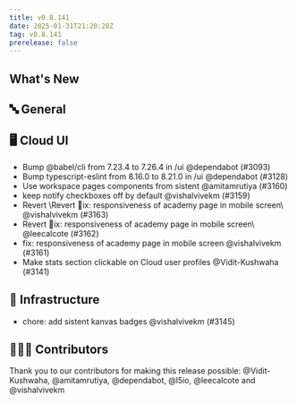 ```yaml
---
title: v0.8.141
date: 2025-01-31T21:20:28Z
tag: v0.8.141
prerelease: false
---
```


## What's New
## 🔤 General
## 🖥 Cloud UI

- Bump @babel/cli from 7.23.4 to 7.26.4 in /ui @dependabot (#3093)
- Bump typescript-eslint from 8.16.0 to 8.21.0 in /ui @dependabot (#3128)
- Use workspace pages components from sistent @amitamrutiya (#3160)
- keep notify checkboxes off by default @vishalvivekm (#3159)
- Revert \Revert ix: responsiveness of academy page in mobile screen\ @vishalvivekm (#3163)
- Revert ix: responsiveness of academy page in mobile screen\ @leecalcote (#3162)
- fix: responsiveness of academy page in mobile screen @vishalvivekm (#3161)
- Make stats section clickable on Cloud user profiles @Vidit-Kushwaha (#3141)

## 🦴 Infrastructure

- chore: add sistent kanvas badges @vishalvivekm (#3145)

## 👨🏽‍💻 Contributors

Thank you to our contributors for making this release possible:
@Vidit-Kushwaha, @amitamrutiya, @dependabot, @l5io, @leecalcote and @vishalvivekm

